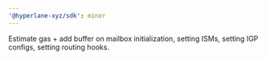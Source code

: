```yaml
---
'@hyperlane-xyz/sdk': minor
---
```


Estimate gas + add buffer on mailbox initialization, setting ISMs, setting IGP configs, setting routing hooks.
